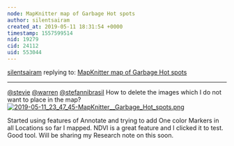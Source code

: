 ```yaml
---
node: MapKnitter map of Garbage Hot spots 
author: silentsairam
created_at: 2019-05-11 18:31:54 +0000
timestamp: 1557599514
nid: 19279
cid: 24112
uid: 553044
---
```




[silentsairam](../profile/silentsairam) replying to: [MapKnitter map of Garbage Hot spots ](../notes/silentsairam/05-09-2019/mapknitter-map-of-garbage-hot-spots)

----
 [@stevie](/profile/stevie) [@warren](/profile/warren) [@stefannibrasil](/profile/stefannibrasil) 
How to delete the images which I do not want to place in the map?
[![2019-05-11_23_47_45-MapKnitter__Garbage_Hot_spots.png](/i/31880)](/i/31880?s=o)

Started using features of Annotate and trying to add One color Markers in all Locations so far I mapped.
NDVI is a great feature and I clicked it to test. Good tool.
Will be sharing my Research note on this soon.
